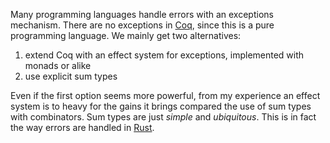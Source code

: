 Many programming languages handle errors with an exceptions mechanism. There are no exceptions in [Coq](https://coq.inria.fr/), since this is a pure programming language. We mainly get two alternatives:

1. extend Coq with an effect system for exceptions, implemented with monads or alike
2. use explicit sum types

Even if the first option seems more powerful, from my experience an effect system is to heavy for the gains it brings compared the use of sum types with combinators. Sum types are just *simple* and *ubiquitous*. This is in fact the way errors are handled in [Rust](http://blog.burntsushi.net/rust-error-handling/).


